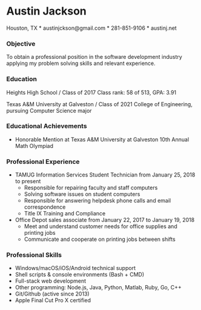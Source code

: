 <div class="hero">
<h1>Austin Jackson</h1>
<p>Houston, TX * austinjckson@gmail.com * 281-851-9106 * austinj.net</p>
</div>

<!-- Main body starts here  --->

### Objective
To obtain a professional position in the software development industry applying my problem solving skills and relevant experience.

### Education

<span class="subtitle">Heights High School / Class of 2017</span>
Class rank: 58 of 513, GPA: 3.91

<span class="subtitle">Texas A&M University at Galveston / Class of 2021</span>
College of Engineering, pursuing Computer Science major

### Educational Achievements 
- Honorable Mention at Texas A&M University at Galveston 10th Annual Math Olympiad

### Professional Experience

- TAMUG Information Services Student Technician from January 25, 2018 to present
    - Responsible for repairing faculty and staff computers
    - Solving software issues on student computers
    - Responsible for answering helpdesk phone calls and email correspondence
    - Title IX Training and Compliance
- Office Depot sales associate from January 22, 2017 to January 19, 2018
    - Meet and understand customer needs for office supplies and printing jobs
    - Communicate and cooperate on printing jobs between shifts

### Professional Skills
- Windows/macOS/iOS/Android technical support
- Shell scripts & console environments (Bash + CMD)
- Full-stack web development
- Other programming: Node.js, Java, Python, Matlab, Ruby, Go, C++
- Git/Github (active since 2013)
- Apple Final Cut Pro X certified
